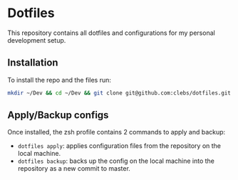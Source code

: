 # Dotfiles

This repository contains all dotfiles and configurations for my personal development setup.

## Installation

To install the repo and the files run:
```bash
mkdir ~/Dev && cd ~/Dev && git clone git@github.com:clebs/dotfiles.git && cd dotfiles && make install
```

## Apply/Backup configs

Once installed, the zsh profile contains 2 commands to apply and backup:
- `dotfiles apply`:  applies configuration files from the repository on the local machine.
- `dotfiles backup`: backs up the config on the local machine into the repository as a new commit to master.